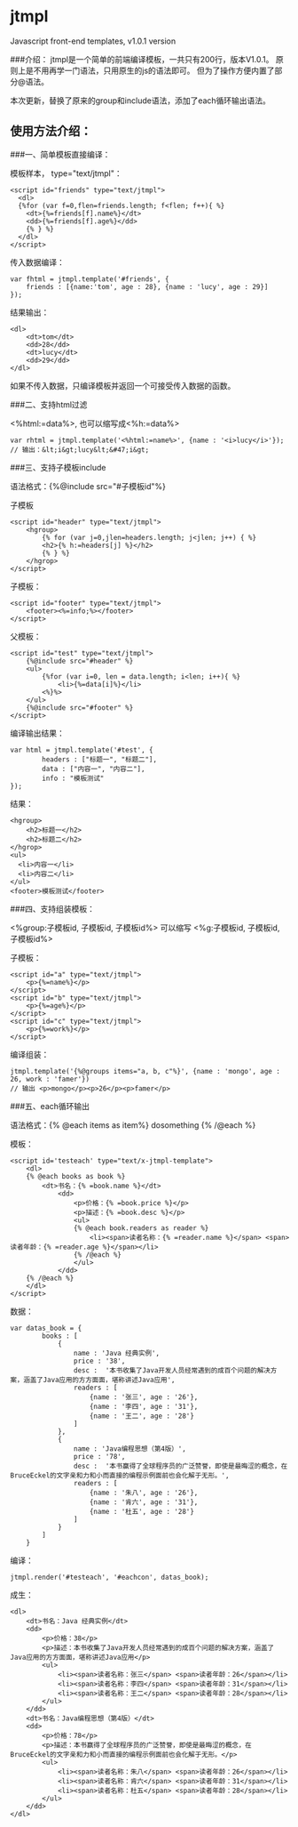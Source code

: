 jtmpl
=====

Javascript front-end templates, v1.0.1 version

###介绍：
jtmpl是一个简单的前端编译模板，一共只有200行，版本V1.0.1。
原则上是不用再学一门语法，只用原生的js的语法即可。
但为了操作方便内置了部分@语法。

本次更新，替换了原来的group和include语法，添加了each循环输出语法。

使用方法介绍：
----

###一、简单模板直接编译：

模板样本， type="text/jtmpl"：

    <script id="friends" type="text/jtmpl">
      <dl>
      {%for (var f=0,flen=friends.length; f<flen; f++){ %}
        <dt>{%=friends[f].name%}</dt>
        <dd>{%=friends[f].age%}</dd>
        {% } %}
      </dl>
    </script>

传入数据编译：

    var fhtml = jtmpl.template('#friends', {
        friends : [{name:'tom', age : 28}, {name : 'lucy', age : 29}]	
    });

结果输出：

    <dl>
        <dt>tom</dt>
        <dd>28</dd>
        <dt>lucy</dt>
        <dd>29</dd>
    </dl>
    
如果不传入数据，只编译模板并返回一个可接受传入数据的函数。

###二、支持html过滤

<%html:=data%>, 也可以缩写成<%h:=data%>

    var rhtml = jtmpl.template('<%html:=name%>', {name : '<i>lucy</i>'});
    // 输出：&lt;i&gt;lucy&lt;&#47;i&gt;


###三、支持子模板include

语法格式：{%@include src="#子模板id"%}

子模板
    
    <script id="header" type="text/jtmpl">
        <hgroup>
            {% for (var j=0,jlen=headers.length; j<jlen; j++) { %}
            <h2>{% h:=headers[j] %}</h2>
            {% } %}
        </hgrop>
    </script>

子模板：

    <script id="footer" type="text/jtmpl">
        <footer><%=info;%></footer>
    </script>
    
父模板：

    <script id="test" type="text/jtmpl">
        {%@include src="#header" %}
    	<ul>
            {%for (var i=0, len = data.length; i<len; i++){ %}
                <li>{%=data[i]%}</li>
            <%}%>
        </ul>
        {%@include src="#footer" %}
    </script>
    
编译输出结果：

    var html = jtmpl.template('#test', {
            headers : ["标题一", "标题二"],
            data : ["内容一", "内容二"],
            info : "模板测试"
    });
    
结果：

    <hgroup>
        <h2>标题一</h2>
        <h2>标题二</h2>
    </hgrop>
    <ul>
      <li>内容一</li>
      <li>内容二</li>
    </ul>
    <footer>模板测试</footer>
    
###四、支持组装模板：

<%group:子模板id, 子模板id, 子模板id%>  可以缩写 <%g:子模板id, 子模板id, 子模板id%>

子模板：

    <script id="a" type="text/jtmpl">
        <p>{%=name%}</p>
    </script>
    <script id="b" type="text/jtmpl">
        <p>{%=age%}</p>
    </script>
    <script id="c" type="text/jtmpl">
        <p>{%=work%}</p>
    </script>
    
编译组装：

    jtmpl.template('{%@groups items="a, b, c"%}', {name : 'mongo', age : 26, work : 'famer'})
    // 输出 <p>mongo</p><p>26</p><p>famer</p>

###五、each循环输出

语法格式：{% @each items as item%} dosomething {% /@each %}

模板：

	<script id='testeach' type="text/x-jtmpl-template">
		<dl>
		{% @each books as book %}
			<dt>书名：{% =book.name %}</dt>
				<dd>
					<p>价格：{% =book.price %}</p>
					<p>描述：{% =book.desc %}</p>
					<ul>
					{% @each book.readers as reader %}
						<li><span>读者名称：{% =reader.name %}</span> <span>读者年龄：{% =reader.age %}</span></li>
					{% /@each %}
					</ul>
				</dd>
		{% /@each %}
		</dl>
	</script>


数据：
	
	var datas_book = {
			books : [
				{
					name : 'Java 经典实例',
					price : '38',
					desc : 	'本书收集了Java开发人员经常遇到的成百个问题的解决方案，涵盖了Java应用的方方面面，堪称讲述Java应用',
					readers : [
						{name : '张三', age : '26'},
						{name : '李四', age : '31'},
						{name : '王二', age : '28'}
					]
				},
				{
					name : 'Java编程思想（第4版）',
					price : '78',
					desc : 	'本书赢得了全球程序员的广泛赞誉，即使是最晦涩的概念，在BruceEckel的文字亲和力和小而直接的编程示例面前也会化解于无形。',
					readers : [
						{name : '朱八', age : '26'},
						{name : '肯六', age : '31'},
						{name : '杜五', age : '28'}
					]
				}
			]	
		}

编译：
	
	jtmpl.render('#testeach', '#eachcon', datas_book);
	
成生：

	<dl>
	    <dt>书名：Java 经典实例</dt>
	    <dd>
	        <p>价格：38</p>
	        <p>描述：本书收集了Java开发人员经常遇到的成百个问题的解决方案，涵盖了Java应用的方方面面，堪称讲述Java应用</p>
	        <ul>
	            <li><span>读者名称：张三</span> <span>读者年龄：26</span></li>
	            <li><span>读者名称：李四</span> <span>读者年龄：31</span></li>
	            <li><span>读者名称：王二</span> <span>读者年龄：28</span></li>
	        </ul>
	    </dd>
	    <dt>书名：Java编程思想（第4版）</dt>
	    <dd>
	        <p>价格：78</p>
	        <p>描述：本书赢得了全球程序员的广泛赞誉，即使是最晦涩的概念，在BruceEckel的文字亲和力和小而直接的编程示例面前也会化解于无形。</p>
	        <ul>
	            <li><span>读者名称：朱八</span> <span>读者年龄：26</span></li>
	            <li><span>读者名称：肯六</span> <span>读者年龄：31</span></li>
	            <li><span>读者名称：杜五</span> <span>读者年龄：28</span></li>
	        </ul>
	    </dd>
	</dl>
